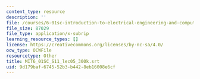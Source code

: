 ```yaml
---
content_type: resource
description: ''
file: /courses/6-01sc-introduction-to-electrical-engineering-and-computer-science-i-spring-2011/9d179baf674552b3b4428eb16008e6cf_MIT6_01SC_S11_lec05_300k.vtt
file_size: 87029
file_type: application/x-subrip
learning_resource_types: []
license: https://creativecommons.org/licenses/by-nc-sa/4.0/
ocw_type: OCWFile
resourcetype: Other
title: MIT6_01SC_S11_lec05_300k.srt
uid: 9d179baf-6745-52b3-b442-8eb16008e6cf
---
```

